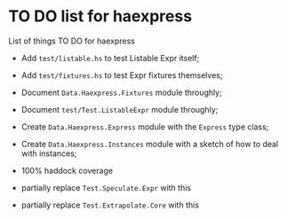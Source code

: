 TO DO list for haexpress
========================

List of things TO DO for haexpress

* Add `test/listable.hs` to test Listable Expr itself;

* Add `test/fixtures.hs` to test Expr fixtures themselves;

* Document `Data.Haexpress.Fixtures` module throughly;

* Document `test/Test.ListableExpr` module throughly;

* Create `Data.Haexpress.Express` module with the `Express` type class;

* Create `Data.Haexpress.Instances` module with a sketch of how to deal with instances;

* 100% haddock coverage

* partially replace `Test.Speculate.Expr` with this

* partially replace `Test.Extrapolate.Core` with this
